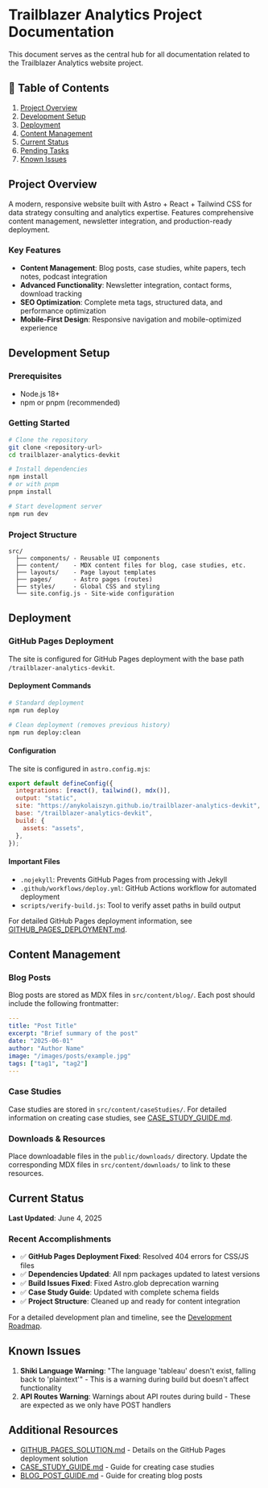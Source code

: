 # Trailblazer Analytics Project Documentation

This document serves as the central hub for all documentation related to the Trailblazer Analytics website project.

## 📑 Table of Contents

1. [Project Overview](#project-overview)
2. [Development Setup](#development-setup)
3. [Deployment](#deployment)
4. [Content Management](#content-management)
5. [Current Status](#current-status)
6. [Pending Tasks](#pending-tasks)
7. [Known Issues](#known-issues)

## Project Overview

A modern, responsive website built with Astro + React + Tailwind CSS for data strategy consulting and analytics expertise. Features comprehensive content management, newsletter integration, and production-ready deployment.

### Key Features

- **Content Management**: Blog posts, case studies, white papers, tech notes, podcast integration
- **Advanced Functionality**: Newsletter integration, contact forms, download tracking
- **SEO Optimization**: Complete meta tags, structured data, and performance optimization
- **Mobile-First Design**: Responsive navigation and mobile-optimized experience

## Development Setup

### Prerequisites
- Node.js 18+
- npm or pnpm (recommended)

### Getting Started

```bash
# Clone the repository
git clone <repository-url>
cd trailblazer-analytics-devkit

# Install dependencies
npm install
# or with pnpm
pnpm install

# Start development server
npm run dev
```

### Project Structure

```
src/
  ├── components/ - Reusable UI components
  ├── content/    - MDX content files for blog, case studies, etc.
  ├── layouts/    - Page layout templates
  ├── pages/      - Astro pages (routes)
  ├── styles/     - Global CSS and styling
  └── site.config.js - Site-wide configuration
```

## Deployment

### GitHub Pages Deployment

The site is configured for GitHub Pages deployment with the base path `/trailblazer-analytics-devkit`.

#### Deployment Commands

```bash
# Standard deployment
npm run deploy

# Clean deployment (removes previous history)
npm run deploy:clean
```

#### Configuration

The site is configured in `astro.config.mjs`:

```javascript
export default defineConfig({
  integrations: [react(), tailwind(), mdx()],
  output: "static",
  site: "https://anykolaiszyn.github.io/trailblazer-analytics-devkit",
  base: "/trailblazer-analytics-devkit",
  build: {
    assets: "assets",
  },
});
```

#### Important Files

- `.nojekyll`: Prevents GitHub Pages from processing with Jekyll
- `.github/workflows/deploy.yml`: GitHub Actions workflow for automated deployment
- `scripts/verify-build.js`: Tool to verify asset paths in build output

For detailed GitHub Pages deployment information, see [GITHUB_PAGES_DEPLOYMENT.md](./GITHUB_PAGES_DEPLOYMENT.md).

## Content Management

### Blog Posts

Blog posts are stored as MDX files in `src/content/blog/`. Each post should include the following frontmatter:

```yaml
---
title: "Post Title"
excerpt: "Brief summary of the post"
date: "2025-06-01"
author: "Author Name"
image: "/images/posts/example.jpg"
tags: ["tag1", "tag2"]
---
```

### Case Studies

Case studies are stored in `src/content/caseStudies/`. For detailed information on creating case studies, see [CASE_STUDY_GUIDE.md](./CASE_STUDY_GUIDE.md).

### Downloads & Resources

Place downloadable files in the `public/downloads/` directory. Update the corresponding MDX files in `src/content/downloads/` to link to these resources.

## Current Status

**Last Updated**: June 4, 2025

### Recent Accomplishments

- ✅ **GitHub Pages Deployment Fixed**: Resolved 404 errors for CSS/JS files
- ✅ **Dependencies Updated**: All npm packages updated to latest versions
- ✅ **Build Issues Fixed**: Fixed Astro.glob deprecation warning
- ✅ **Case Study Guide**: Updated with complete schema fields
- ✅ **Project Structure**: Cleaned up and ready for content integration

For a detailed development plan and timeline, see the [Development Roadmap](./DEVELOPMENT_ROADMAP.md).

## Known Issues

1. **Shiki Language Warning**: "The language 'tableau' doesn't exist, falling back to 'plaintext'" - This is a warning during build but doesn't affect functionality
2. **API Routes Warning**: Warnings about API routes during build - These are expected as we only have POST handlers

## Additional Resources

- [GITHUB_PAGES_SOLUTION.md](./GITHUB_PAGES_SOLUTION.md) - Details on the GitHub Pages deployment solution
- [CASE_STUDY_GUIDE.md](./CASE_STUDY_GUIDE.md) - Guide for creating case studies
- [BLOG_POST_GUIDE.md](./BLOG_POST_GUIDE.md) - Guide for creating blog posts
